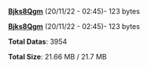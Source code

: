 [**Bjks8Qgm**](/data/Bjks8Qgm.txt) (20/11/22 - 02:45)- 123 bytes

[**Bjks8Qgm**](/data/Bjks8Qgm.txt) (20/11/22 - 02:45)- 123 bytes

**Total Datas**: 3954

**Total Size**: 21.66 MB / 21.7 MB